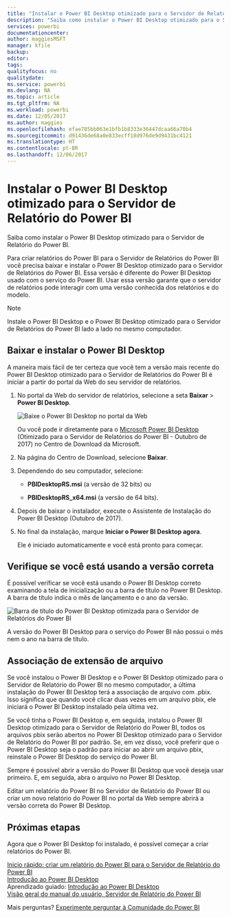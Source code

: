 ```yaml
---
title: "Instalar o Power BI Desktop otimizado para o Servidor de Relatório do Power BI"
description: "Saiba como instalar o Power BI Desktop otimizado para o Servidor de Relatório do Power BI"
services: powerbi
documentationcenter: 
author: maggiesMSFT
manager: kfile
backup: 
editor: 
tags: 
qualityfocus: no
qualitydate: 
ms.service: powerbi
ms.devlang: NA
ms.topic: article
ms.tgt_pltfrm: NA
ms.workload: powerbi
ms.date: 12/05/2017
ms.author: maggies
ms.openlocfilehash: efae785bb063e1bfb1b8333e36447dcaa66a70b4
ms.sourcegitcommit: d91436de68a0e833ecff18d976de9d9431bc4121
ms.translationtype: HT
ms.contentlocale: pt-BR
ms.lasthandoff: 12/06/2017
---
```

# <a name="install-power-bi-desktop-optimized-for-power-bi-report-server"></a>Instalar o Power BI Desktop otimizado para o Servidor de Relatório do Power BI
Saiba como instalar o Power BI Desktop otimizado para o Servidor de Relatório do Power BI.

Para criar relatórios do Power BI para o Servidor de Relatórios do Power BI você precisa baixar e instalar o Power BI Desktop otimizado para o Servidor de Relatórios do Power BI. Essa versão é diferente do Power BI Desktop usado com o serviço do Power BI. Usar essa versão garante que o servidor de relatórios pode interagir com uma versão conhecida dos relatórios e do modelo. 

> [!NOTE]
> Instale o Power BI Desktop e o Power BI Desktop otimizado para o Servidor de Relatórios do Power BI lado a lado no mesmo computador.

## <a name="download-and-install-power-bi-desktop"></a>Baixar e instalar o Power BI Desktop

A maneira mais fácil de ter certeza que você tem a versão mais recente do Power BI Desktop otimizado para o Servidor de Relatórios do Power BI é iniciar a partir do portal da Web do seu servidor de relatórios.

1. No portal da Web do servidor de relatórios, selecione a seta **Baixar** > **Power BI Desktop**.

    ![Baixe o Power BI Desktop no portal da Web](media/install-powerbi-desktop/report-server-download-web-portal.png)

    Ou você pode ir diretamente para o [Microsoft Power BI Desktop](https://go.microsoft.com/fwlink/?linkid=861076) (Otimizado para o Servidor de Relatórios do Power BI - Outubro de 2017) no Centro de Download da Microsoft.

2. Na página do Centro de Download, selecione **Baixar**.

3. Dependendo do seu computador, selecione: 

    - **PBIDesktopRS.msi** (a versão de 32 bits) ou

    - **PBIDesktopRS_x64.msi** (a versão de 64 bits).

1. Depois de baixar o instalador, execute o Assistente de Instalação do Power BI Desktop (Outubro de 2017).
2. No final da instalação, marque **Iniciar o Power BI Desktop agora**.
   
    Ele é iniciado automaticamente e você está pronto para começar.

## <a name="verify-you-are-using-the-correct-version"></a>Verifique se você está usando a versão correta
É possível verificar se você está usando o Power BI Desktop correto examinando a tela de inicialização ou a barra de título no Power BI Desktop. A barra de título indica o mês de lançamento e o ano da versão.

![Barra de título do Power BI Desktop otimizada para o Servidor de Relatórios do Power BI](media/quickstart-create-powerbi-report/report-server-desktop-october-2017-version.png)

A versão do Power BI Desktop para o serviço do Power BI não possui o mês nem o ano na barra de título.

## <a name="file-extension-association"></a>Associação de extensão de arquivo
Se você instalou o Power BI Desktop e o Power BI Desktop otimizado para o Servidor de Relatório do Power BI no mesmo computador, a última instalação do Power BI Desktop terá a associação de arquivo com .pbix. Isso significa que quando você clicar duas vezes em um arquivo pbix, ele iniciará o Power BI Desktop instalado pela última vez.

Se você tinha o Power BI Desktop e, em seguida, instalou o Power BI Desktop otimizado para o Servidor de Relatório do Power BI, todos os arquivos pbix serão abertos no Power BI Desktop otimizado para o Servidor de Relatório do Power BI por padrão. Se, em vez disso, você preferir que o Power BI Desktop seja o padrão para iniciar ao abrir um arquivo pbix, reinstale o Power BI Desktop do serviço do Power BI.

Sempre é possível abrir a versão do Power BI Desktop que você deseja usar primeiro. E, em seguida, abra o arquivo no Power BI Desktop.

Editar um relatório do Power BI no Servidor de Relatório do Power BI ou criar um novo relatório do Power BI no portal da Web sempre abrirá a versão correta do Power BI Desktop.

## <a name="next-steps"></a>Próximas etapas
Agora que o Power BI Desktop foi instalado, é possível começar a criar relatórios do Power BI.

[Início rápido: criar um relatório do Power BI para o Servidor de Relatório do Power BI](quickstart-create-powerbi-report.md)  
[Introdução ao Power BI Desktop](../desktop-getting-started.md)  
Aprendizado guiado: [Introdução ao Power BI Desktop](../guided-learning/gettingdata.yml#step-2)  
[Visão geral do manual do usuário, Servidor de Relatório do Power BI](user-handbook-overview.md)

Mais perguntas? [Experimente perguntar à Comunidade do Power BI](https://community.powerbi.com/)

